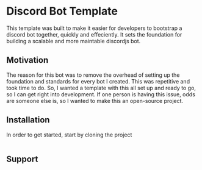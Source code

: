# Discord Bot Template
This template was built to make it easier for developers to bootstrap a discord bot together, quickly and effeciently. It sets the foundation for building a scalable and more maintable discordjs bot.

## Motivation
The reason for this bot was to remove the overhead of setting up the foundation and standards for every bot I created. This was repetitive and took time to do. So, I wanted a template with this all set up and ready to go, so I can get right into development. If one person is having this issue, odds are someone else is, so I wanted to make this an open-source project.

## Installation
In order to get started, start by cloning the project

```

```

## Support


